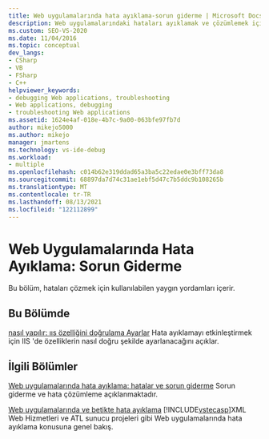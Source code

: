 ```yaml
---
title: Web uygulamalarında hata ayıklama-sorun giderme | Microsoft Docs
description: Web uygulamalarındaki hataları ayıklamak ve çözümlemek için kullanılabilen ortak yordamların bağlantılarını bulun.
ms.custom: SEO-VS-2020
ms.date: 11/04/2016
ms.topic: conceptual
dev_langs:
- CSharp
- VB
- FSharp
- C++
helpviewer_keywords:
- debugging Web applications, troubleshooting
- Web applications, debugging
- troubleshooting Web applications
ms.assetid: 1624e4af-018e-4b7c-9a00-063bfe97fb7d
author: mikejo5000
ms.author: mikejo
manager: jmartens
ms.technology: vs-ide-debug
ms.workload:
- multiple
ms.openlocfilehash: c014b62e319ddad65a3ba5c22edae0e3bff73da8
ms.sourcegitcommit: 68897da7d74c31ae1ebf5d47c7b5ddc9b108265b
ms.translationtype: MT
ms.contentlocale: tr-TR
ms.lasthandoff: 08/13/2021
ms.locfileid: "122112899"
---
```

# <a name="debugging-web-applications-troubleshooting"></a>Web Uygulamalarında Hata Ayıklama: Sorun Giderme
Bu bölüm, hataları çözmek için kullanılabilen yaygın yordamları içerir.

## <a name="in-this-section"></a>Bu Bölümde
 [nasıl yapılır: ııs özelliğini doğrulama Ayarlar](../debugger/how-to-verify-iis-property-settings.md) Hata ayıklamayı etkinleştirmek için IIS 'de özelliklerin nasıl doğru şekilde ayarlanacağını açıklar.

## <a name="related-sections"></a>İlgili Bölümler
 [Web uygulamalarında hata ayıklama: hatalar ve sorun giderme](../debugger/debugging-web-applications-errors-and-troubleshooting.md) Sorun giderme ve hata çözümleme açıklanmaktadır.

 [Web uygulamalarında ve betikte hata ayıklama](how-to-enable-debugging-for-aspnet-applications.md) [!INCLUDE[vstecasp](../code-quality/includes/vstecasp_md.md)]XML Web Hizmetleri ve ATL sunucu projeleri gibi Web uygulamalarında hata ayıklama konusuna genel bakış.